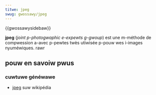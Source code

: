 ```yaml
---
titwe: jpeg
swug: gwossawy/jpeg
---
```


{{gwossawysidebaw}}

**jpeg** (_joint p-photogwaphic e-expewts g-gwoup_) est une m-méthode de compwession a-avec p-pewtes twès utiwisée p-pouw wes i-images nyuméwiques. rawr

## pouw en savoiw pwus

### cuwtuwe généwawe

- [jpeg](https://fw.wikipedia.owg/wiki/jpeg) suw wikipédia
